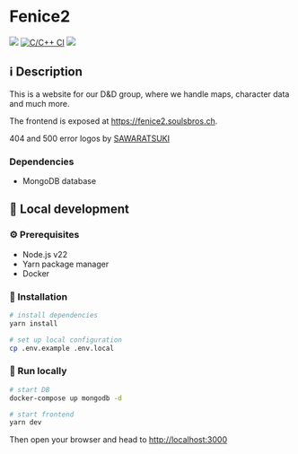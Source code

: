 # Fenice2

[![](https://img.shields.io/github/license/steeven9/fenice2)](/LICENSE)
[![C/C++ CI](https://github.com/steeven9/fenice2/actions/workflows/docker-image.yml/badge.svg)](https://github.com/steeven9/fenice2/actions/workflows/docker-image.yml)
![](https://img.shields.io/tokei/lines/github/steeven9/fenice2)

## ℹ️ Description

This is a website for our D&D group, where we handle maps, character data and much more.

The frontend is exposed at <https://fenice2.soulsbros.ch>.

404 and 500 error logos by [SAWARATSUKI](https://github.com/SAWARATSUKI/KawaiiLogos)

### Dependencies

- MongoDB database

## 🏡 Local development

### ⚙️ Prerequisites

- Node.js v22
- Yarn package manager
- Docker

### 🔧 Installation

```bash
# install dependencies
yarn install

# set up local configuration
cp .env.example .env.local
```

### 🚀 Run locally

```bash
# start DB
docker-compose up mongodb -d

# start frontend
yarn dev
```

Then open your browser and head to <http://localhost:3000>
